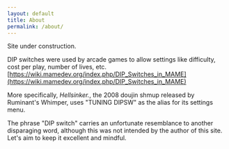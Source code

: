 ```yaml
---
layout: default
title: About
permalink: /about/
---
```


Site under construction.

DIP switches were used by arcade games to allow settings like difficulty, cost per play, number of lives, etc.
[https://wiki.mamedev.org/index.php/DIP_Switches_in_MAME](https://wiki.mamedev.org/index.php/DIP_Switches_in_MAME)

More specifically, *Hellsinker.*, the 2008 doujin shmup released by Ruminant's Whimper, uses "TUNING DIPSW" as the alias for its settings menu.

The phrase "DIP switch" carries an unfortunate resemblance to another disparaging word, although this was not intended by the author of this site. Let's aim to keep it excellent and mindful.

